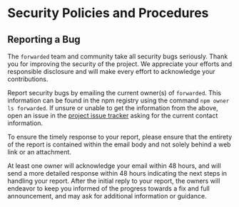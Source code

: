 # Security Policies and Procedures

## Reporting a Bug

The `forwarded` team and community take all security bugs seriously. Thank
you for improving the security of the project. We appreciate your efforts and
responsible disclosure and will make every effort to acknowledge your
contributions.

Report security bugs by emailing the current owner(s) of `forwarded`. This
information can be found in the npm registry using the command
`npm owner ls forwarded`.
If unsure or unable to get the information from the above, open an issue
in the [project issue tracker](https://github.com/jshttp/forwarded/issues)
asking for the current contact information.

To ensure the timely response to your report, please ensure that the entirety
of the report is contained within the email body and not solely behind a web
link or an attachment.

At least one owner will acknowledge your email within 48 hours, and will send a
more detailed response within 48 hours indicating the next steps in handling
your report. After the initial reply to your report, the owners will
endeavor to keep you informed of the progress towards a fix and full
announcement, and may ask for additional information or guidance.
